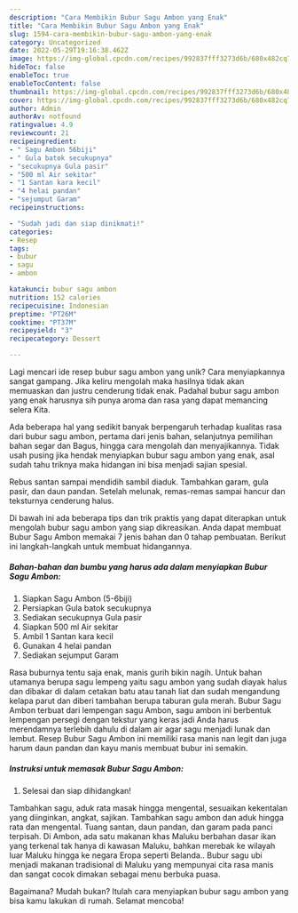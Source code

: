 ```yaml
---
description: "Cara Membikin Bubur Sagu Ambon yang Enak"
title: "Cara Membikin Bubur Sagu Ambon yang Enak"
slug: 1594-cara-membikin-bubur-sagu-ambon-yang-enak
category: Uncategorized
date: 2022-05-29T19:16:38.462Z
image: https://img-global.cpcdn.com/recipes/992837fff3273d6b/680x482cq70/bubur-sagu-ambon-foto-resep-utama.jpg
hideToc: false
enableToc: true
enableTocContent: false
thumbnail: https://img-global.cpcdn.com/recipes/992837fff3273d6b/680x482cq70/bubur-sagu-ambon-foto-resep-utama.jpg
cover: https://img-global.cpcdn.com/recipes/992837fff3273d6b/680x482cq70/bubur-sagu-ambon-foto-resep-utama.jpg
author: Admin
authorAv: notfound
ratingvalue: 4.9
reviewcount: 21
recipeingredient:
- " Sagu Ambon 56biji"
- " Gula batok secukupnya"
- "secukupnya Gula pasir"
- "500 ml Air sekitar"
- "1 Santan kara kecil"
- "4 helai pandan"
- "sejumput Garam"
recipeinstructions:

- "Sudah jadi dan siap dinikmati!"
categories:
- Resep
tags:
- bubur
- sagu
- ambon

katakunci: bubur sagu ambon 
nutrition: 152 calories
recipecuisine: Indonesian
preptime: "PT26M"
cooktime: "PT37M"
recipeyield: "3"
recipecategory: Dessert

---
```





Lagi mencari ide resep bubur sagu ambon yang unik? Cara menyiapkannya sangat gampang. Jika keliru mengolah maka hasilnya tidak akan memuaskan dan justru cenderung tidak enak. Padahal bubur sagu ambon yang enak harusnya sih punya aroma dan rasa yang dapat memancing selera Kita.





Ada beberapa hal yang sedikit banyak berpengaruh terhadap kualitas rasa dari bubur sagu ambon, pertama dari jenis bahan, selanjutnya pemilihan bahan segar dan Bagus, hingga cara mengolah dan menyajikannya. Tidak usah pusing jika hendak menyiapkan bubur sagu ambon yang enak,      asal sudah tahu triknya maka hidangan ini bisa menjadi sajian spesial.














Rebus santan sampai mendidih sambil diaduk. Tambahkan garam, gula pasir, dan daun pandan. Setelah melunak, remas-remas sampai hancur dan teksturnya cenderung halus.






Di bawah ini ada beberapa tips dan trik praktis yang dapat diterapkan untuk mengolah bubur sagu ambon yang siap dikreasikan. Anda dapat membuat Bubur Sagu Ambon memakai 7 jenis bahan dan 0 tahap pembuatan. Berikut ini langkah-langkah untuk membuat hidangannya.

<!--inarticleads1-->

##### Bahan-bahan dan bumbu yang harus ada dalam menyiapkan Bubur Sagu Ambon:

1. Siapkan  Sagu Ambon (5-6biji)
1. Persiapkan  Gula batok secukupnya
1. Sediakan secukupnya Gula pasir
1. Siapkan 500 ml Air sekitar
1. Ambil 1 Santan kara kecil
1. Gunakan 4 helai pandan
1. Sediakan sejumput Garam


Rasa buburnya tentu saja enak, manis gurih bikin nagih. Untuk bahan utamanya berupa sagu lempeng yaitu sagu ambon yang sudah diayak halus dan dibakar di dalam cetakan batu atau tanah liat dan sudah mengandung kelapa parut dan diberi tambahan berupa taburan gula merah. Bubur Sagu Ambon terbuat dari lempengan sagu Ambon, sagu ambon ini berbentuk lempengan persegi dengan tekstur yang keras jadi Anda harus merendamnya terlebih dahulu di dalam air agar sagu menjadi lunak dan lembut. Resep Bubur Sagu Ambon ini memiliki rasa manis nan legit dan juga harum daun pandan dan kayu manis membuat bubur ini semakin. 

<!--inarticleads2-->

##### Instruksi untuk memasak Bubur Sagu Ambon:


1. Selesai dan siap dihidangkan!

Tambahkan sagu, aduk rata masak hingga mengental, sesuaikan kekentalan yang diinginkan, angkat, sajikan. Tambahkan sagu ambon dan aduk hingga rata dan mengental. Tuang santan, daun pandan, dan garam pada panci terpisah. Di Ambon, ada satu makanan khas Maluku berbahan dasar ikan yang terkenal tak hanya di kawasan Maluku, bahkan merebak ke wilayah luar Maluku hingga ke negara Eropa seperti Belanda.. Bubur sagu ubi menjadi makanan tradisional di Maluku yang mempunyai cita rasa manis dan sangat cocok dimakan sebagai menu berbuka puasa. 

Bagaimana? Mudah bukan? Itulah cara menyiapkan bubur sagu ambon yang bisa kamu lakukan di rumah. Selamat mencoba!
